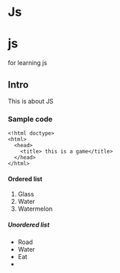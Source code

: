<h1>Js</h1>

# js
for learning js
## Intro
This is about JS
### Sample code
```
<!html doctype>
<html>
  <head>
    <title> this is a game</title>
  </head>
</html>
```

<!html doctype>
<html>
  <head>
    <title> this is a game</title>
  </head>
</html>


#### Ordered list 
1. Glass
2. Water
3. Watermelon
   
##### Unordered list
- Road
- Water
- Eat
-  
